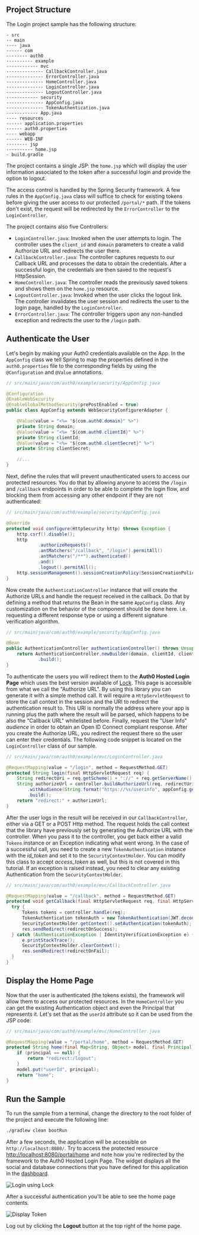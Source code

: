## Project Structure
The Login project sample has the following structure:

```text
- src
-- main
---- java
------ com
-------- auth0
---------- example
------------ mvc
-------------- CallbackController.java
-------------- ErrorController.java
-------------- HomeController.java
-------------- LoginController.java
-------------- LogoutController.java
------------ security
-------------- AppConfig.java
-------------- TokenAuthentication.java
------------ App.java
---- resources
------ application.properties
------ auth0.properties
---- webapp
------ WEB-INF
-------- jsp
---------- home.jsp
- build.gradle
```

The project contains a single JSP: the `home.jsp` which will display the user information associated to the token after a successful login and provide the option to logout.

The access control is handled by the Spring Security framework. A few rules in the `AppConfig.java` class will suffice to check for existing tokens before giving the user access to our protected `/portal/*` path. If the tokens don't exist, the request will be redirected by the `ErrorController` to the `LoginController`.

The project contains also five Controllers:
- `LoginController.java`: Invoked when the user attempts to login. The controller uses the `client_id` and `domain` parameters to create a valid Authorize URL and redirects the user there.
- `CallbackController.java`: The controller captures requests to our Callback URL and processes the data to obtain the credentials. After a successful login, the credentials are then saved to the request's HttpSession.
- `HomeController.java`: The controller reads the previously saved tokens and shows them on the `home.jsp` resource.
- `LogoutController.java`: Invoked when the user clicks the logout link. The controller invalidates the user session and redirects the user to the login page, handled by the `LoginController`.
- `ErrorController.java`: The controller triggers upon any non-handled exception and redirects the user to the `/login` path.


## Authenticate the User

Let's begin by making your Auth0 credentials available on the App. In the `AppConfig` class we tell Spring to map the properties defined in the `auth0.properties` file to the corresponding fields by using the `@Configuration` and `@Value` annotations.

```java
// src/main/java/com/auth0/example/security/AppConfig.java

@Configuration
@EnableWebSecurity
@EnableGlobalMethodSecurity(prePostEnabled = true)
public class AppConfig extends WebSecurityConfigurerAdapter {

    @Value(value = "<%= "${com.auth0.domain}" %>")
    private String domain;
    @Value(value = "<%= "${com.auth0.clientId}" %>")
    private String clientId;
    @Value(value = "<%= "${com.auth0.clientSecret}" %>")
    private String clientSecret;

    //...
}
```

Next, define the rules that will prevent unauthenticated users to access our protected resources. You do that by allowing anyone to access the `/login` and `/callback` endpoints in order to be able to complete the login flow, and blocking them from accessing any other endpoint if they are not authenticated:

```java
// src/main/java/com/auth0/example/security/AppConfig.java

@Override
protected void configure(HttpSecurity http) throws Exception {
    http.csrf().disable();
    http
            .authorizeRequests()
            .antMatchers("/callback", "/login").permitAll()
            .antMatchers("/**").authenticated()
            .and()
            .logout().permitAll();
    http.sessionManagement().sessionCreationPolicy(SessionCreationPolicy.NEVER);
}
```

Now create the `AuthenticationController` instance that will create the Authorize URLs and handle the request received in the callback. Do that by defining a method that returns the Bean in the same `AppConfig` class. Any customization on the behavior of the component should be done here. i.e. requesting a different response type or using a different signature verification algorithm.

```java
// src/main/java/com/auth0/example/security/AppConfig.java

@Bean
public AuthenticationController authenticationController() throws UnsupportedEncodingException {
    return AuthenticationController.newBuilder(domain, clientId, clientSecret)
            .build();
}
```

To authenticate the users you will redirect them to the **Auth0 Hosted Login Page** which uses the best version available of [Lock](/lock). This page is accessible from what we call the "Authorize URL". By using this library you can generate it with a simple method call. It will require a `HttpServletRequest` to store the call context in the session and the URI to redirect the authentication result to. This URI is normally the address where your app is running plus the path where the result will be parsed, which happens to be also the "Callback URL" whitelisted before. Finally, request the "User Info" *audience* in order to obtain an Open ID Connect compliant response. After you create the Authorize URL, you redirect the request there so the user can enter their credentials. The following code snippet is located on the `LoginController` class of our sample.

```java
// src/main/java/com/auth0/example/mvc/LoginController.java

@RequestMapping(value = "/login", method = RequestMethod.GET)
protected String login(final HttpServletRequest req) {
    String redirectUri = req.getScheme() + "://" + req.getServerName() + ":" + req.getServerPort() + "/callback";
    String authorizeUrl = controller.buildAuthorizeUrl(req, redirectUri)
        .withAudience(String.format("https://%s/userinfo", appConfig.getDomain()))
        .build();
    return "redirect:" + authorizeUrl;
}
```

After the user logs in the result will be received in our `CallbackController`, either via a GET or a POST Http method. The request holds the call context that the library have previously set by generating the Authorize URL with the controller. When you pass it to the controller, you get back either a valid `Tokens` instance or an Exception indicating what went wrong. In the case of a successful call, you need to create a new `TokenAuthentication` instance with the *id_token* and set it to the `SecurityContextHolder`. You can modify this class to accept *access_token* as well, but this is not covered in this tutorial. If an exception is raised instead, you need to clear any existing Authentication from the `SecurityContextHolder`.

```java
// src/main/java/com/auth0/example/mvc/CallbackController.java

@RequestMapping(value = "/callback", method = RequestMethod.GET)
protected void getCallback(final HttpServletRequest req, final HttpServletResponse res) throws ServletException, IOException {
  try {
      Tokens tokens = controller.handle(req);
      TokenAuthentication tokenAuth = new TokenAuthentication(JWT.decode(tokens.getIdToken()));
      SecurityContextHolder.getContext().setAuthentication(tokenAuth);
      res.sendRedirect(redirectOnSuccess);
  } catch (AuthenticationException | IdentityVerificationException e) {
      e.printStackTrace();
      SecurityContextHolder.clearContext();
      res.sendRedirect(redirectOnFail);
  }
}
```

## Display the Home Page

Now that the user is authenticated (the tokens exists), the framework will allow them to access our protected resources. In the `HomeController` you can get the existing Authentication object and even the Principal that represents it. Let's set that as the `userId` attribute so it can be used from the JSP code:

```java
// src/main/java/com/auth0/example/mvc/HomeController.java

@RequestMapping(value = "/portal/home", method = RequestMethod.GET)
protected String home(final Map<String, Object> model, final Principal principal) {
    if (principal == null) {
        return "redirect:/logout";
    }
    model.put("userId", principal);
    return "home";
}
```

## Run the Sample

To run the sample from a terminal, change the directory to the root folder of the project and execute the following line:

```bash
./gradlew clean bootRun
```

After a few seconds, the application will be accessible on `http://localhost:8080/`. Try to access the protected resource [http://localhost:8080/portal/home](http://localhost:8080/portal/home) and note how you're redirected by the framework to the Auth0 Hosted Login Page. The widget displays all the social and database connections that you have defined for this application in the [dashboard](${manage_url}/#/).

![Login using Lock](/media/articles/java/login-with-lock.png)

After a successful authentication you'll be able to see the home page contents.

![Display Token](/media/articles/java/display-token.png)

Log out by clicking the **Logout** button at the top right of the home page.
